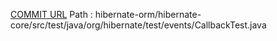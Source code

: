 [COMMIT URL](https://github.com/hibernate/hibernate-orm/commit/9caca0ce37d5a2763d476c6fa2471addcca710ca)
Path : hibernate-orm/hibernate-core/src/test/java/org/hibernate/test/events/CallbackTest.java